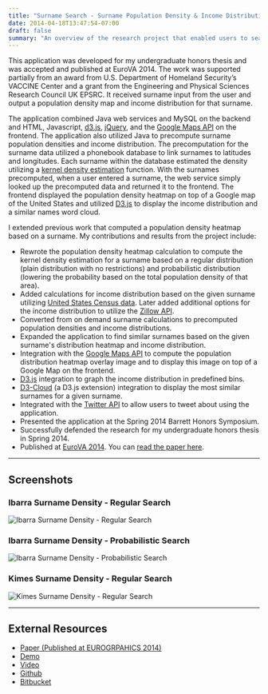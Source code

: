 ```yaml
---
title: "Surname Search - Surname Population Density & Income Distribution"
date: 2014-04-18T13:47:54-07:00
draft: false
summary: "An overview of the research project that enabled users to search by surname and find the population density and income distribution for that surname."
---
```


This application was developed for my undergraduate honors thesis and was accepted and published at EuroVA 2014. The work was supported partially from an award from U.S. Department of Homeland Security’s VACCINE Center and a grant from the Engineering and Physical Sciences Research Council UK EPSRC. It received surname input from the user and output a population density map and income distribution for that surname.

The application combined Java web services and MySQL on the backend and HTML, Javascript, [d3.js](https://d3js.org), [jQuery](http://jquery.com), and the [Google Maps API](https://developers.google.com/maps/web/) on the frontend. The application also utilized Java to precompute surname population densities and income distribution. The precomputation for the surname data utilized a phonebook database to link surnames to latitudes and longitudes. Each surname within the database estimated the density utilizing a [kernel density estimation](https://en.wikipedia.org/wiki/Kernel_density_estimation) function. With the surnames precomputed, when a user entered a surname, the web service simply looked up the precomputed data and returned it to the frontend. The frontend displayed the population density heatmap on top of a Google map of the United States and utilized [D3.js](https://d3js.org) to display the income distribution and a similar names word cloud.

I extended previous work that computed a population density heatmap based on a surname. My contributions and results from the project include:

* Rewrote the population density heatmap calculation to compute the kernel density estimation for a surname based on a regular distribution (plain distribution with no restrictions) and probabilistic distribution (lowering the probability based on the total population density of that area).
* Added calculations for income distribution based on the given surname utilizing [United States Census data](https://www.census.gov/data/data-tools.html). Later added additional options for the income distribution to utilize the [Zillow API](https://www.zillow.com/howto/api/APIOverview.htm).
* Converted from on demand surname calculations to precomputed population densities and income distributions.
* Expanded the application to find similar surnames based on the given surname's distribution heatmap and income distribution.
* Integration with the [Google Maps API](https://developers.google.com/maps/web/) to compute the population distribution heatmap overlay image and to display this image on top of a Google Map on the frontend.
* [D3.js](https://d3js.org) integration to graph the income distribution in predefined bins.
* [D3-Cloud](https://github.com/jasondavies/d3-cloud) (a D3.js extension) integration to display the most similar surnames for a given surname.
* Integrated with the [Twitter API](https://developer.twitter.com) to allow users to tweet about using the application.
* Presented the application at the Spring 2014 Barrett Honors Symposium.
* Successfully defended the research for my undergraduate honors thesis in Spring 2014.
* Published at [EuroVA 2014](http://www.eurova.org). You can [read the paper here](https://doi.org/10.2312/eurova.20141143).

---
## Screenshots

### Ibarra Surname Density - Regular Search

![Ibarra Surname Density - Regular Search](/static/img/surname-density/surname-density-base-screenshot.png)

### Ibarra Surname Density - Probabilistic Search

![Ibarra Surname Density - Probabilistic Search](/static/img/surname-density/ibarra-probabilistic-screenshot.jpg)

### Kimes Surname Density - Regular Search

![Kimes Surname Density - Regular Search](/static/img/surname-density/kimes-regular-screenshot.jpg)

---
## External Resources

* [Paper (Published at EUROGRPAHICS 2014)](https://doi.org/10.2312/eurova.20141143)
* [Demo](https://demo.vaderlab.org/name/)
* [Video](https://www.youtube.com/watch?v=pANl4YJ1C5I&feature=youtu.be)
* [Github](https://github.com/jibarra/Geo-Genealogy-Research)
* [Bitbucket](https://bitbucket.org/jibarra/geo-genealogy-research)
